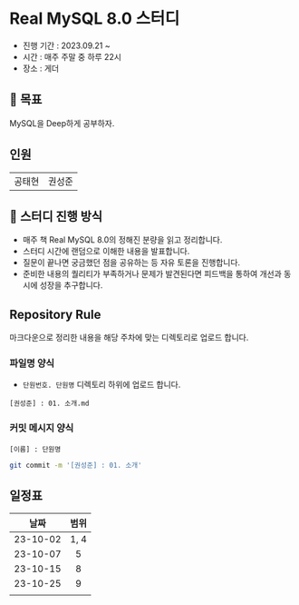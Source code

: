 # Real MySQL 8.0 스터디

* 진행 기간 : 2023.09.21 ~
* 시간 : 매주 주말 중 하루 22시
* 장소 : 게더

## 🚩 목표
MySQL을 Deep하게 공부하자.


## 인원
| | |
|:-------------:|:---------------:|
|     공태현     |        권성준     |

## 🎯 스터디 진행 방식
* 매주 책 Real MySQL 8.0의 정해진 분량을 읽고 정리합니다.
* 스터디 시간에 랜덤으로 이해한 내용을 발표합니다.
* 질문이 끝나면 궁금했던 점을 공유하는 등 자유 토론을 진행합니다.
* 준비한 내용의 퀄리티가 부족하거나 문제가 발견된다면 피드백을 통하여 개선과 동시에 성장을 추구합니다.

## Repository Rule
마크다운으로 정리한 내용을 해당 주차에 맞는 디렉토리로 업로드 합니다.

### 파일명 양식
* `단원번호. 단원명` 디렉토리 하위에 업로드 합니다. 
```
[권성준] : 01. 소개.md
```

### 커밋 메시지 양식
`[이름] : 단원명`
```sh
git commit -m '[권성준] : 01. 소개'
```
## 일정표
|날짜|범위|
|:--:|:--:|
|23-10-02|1, 4
|23-10-07|5
|23-10-15|8
|23-10-25|9
||
